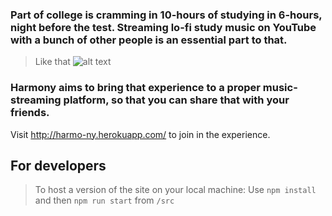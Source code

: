 ### Part of college is cramming in 10-hours of studying in 6-hours, night before the test. Streaming lo-fi study music on YouTube with a bunch of other people is an essential part to that.
> Like that
> ![alt text](https://github.com/[username]/[reponame]/blob/[branch]/image.jpg?raw=true)

### Harmony aims to bring that experience to a proper music-streaming platform, so that you can share that with your friends.

Visit http://harmo-ny.herokuapp.com/ to join in the experience.

## For developers
> To host a version of the site on your local machine:
> Use `npm install` and then `npm run start` from `/src`
